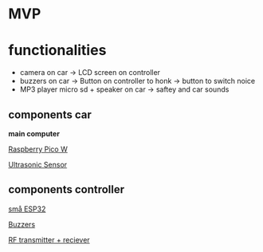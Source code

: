 # MVP
# functionalities
- camera on car -> LCD screen on controller
- buzzers on car -> Button on controller to honk -> button to switch noice
- MP3 player micro sd + speaker on car -> saftey and car sounds
## components car
**main computer** 

[Raspberry Pico W](https://www.electrokit.com/raspberry-pi-pico-w)

[Ultrasonic Sensor](https://www.temu.com/se-en/2-6pcs-hc-sr04p--module-distance-sensor-supports-3-5-5v--handmade-diy-arduino-and-robotics-g-601099948665808.html?_oak_mp_inf=ENDXqOen1ogBGiAxMjQxMzMwNDg1N2U0MTUzOTcxN2ViNjk0YmJmODVhZSDmiIXt5TI%3D&top_gallery_url=https%3A%2F%2Fimg.kwcdn.com%2Fproduct%2Ffancy%2F3888f076-89c6-48fb-bfc8-330f2a5dd5dc.jpg&spec_gallery_id=601099948665808&refer_page_sn=10009&refer_source=0&freesia_scene=2&_oak_freesia_scene=2&_oak_rec_ext_1=Mjc5Nw&_oak_gallery_order=1576806353%2C1738414256%2C53601402%2C1501368188%2C473186167&search_key=arduino%20bluetooth&refer_page_el_sn=200049&refer_page_name=search_result&refer_page_id=10009_1745326584806_1q7gd8ohxl&_x_sessn_id=728xyc0bzm&is_back=1)

## components controller 

[små ESP32](https://www.temu.com/se-en/3pcs-esp32-c3-development-board-esp32--development-board-esp32-development-board-g-601100788293620.html?_oak_mp_inf=EPS%2F1%2Feq1ogBGiBjN2E1Nzc4NjM0ODk0ZWU2ODllOGMzMDE0NTJiMTA0MyCO5cjs5TI%3D&top_gallery_url=https%3A%2F%2Fimg.kwcdn.com%2Fproduct%2Ffancy%2Fc9877818-7dfc-4d0e-a68c-14eb0ff6e236.jpg&spec_gallery_id=8286439277&refer_page_sn=10009&refer_source=0&freesia_scene=2&_oak_freesia_scene=2&_oak_rec_ext_1=ODkwMQ&_oak_gallery_order=1003150235%2C1564091167%2C1889864456%2C702269384%2C1708254068&search_key=esp32&refer_page_el_sn=200049&_x_sessn_id=728xyc0bzm&refer_page_name=search_result&refer_page_id=10009_1745326584806_1q7gd8ohxl&is_back=1)

[Buzzers](https://www.temu.com/se-en/10pcs-20pcs-12085-passive-buzzer-12mm-with-42r--mini--buzzers-for-arduino-diy-electronic-projects-3v-12v-g-601099536164571.html?_oak_mp_inf=ENvNz6Km1ogBGiA3OGYwYjNhZjYwYTc0NmQ2YTg1ZTI5ZTljZmZhNTI3MiCwprjs5TI%3D&top_gallery_url=https%3A%2F%2Fimg.kwcdn.com%2Fproduct%2Fopen%2F2023-12-01%2F1701400604914-2ab763b9678140459ed0d0723aa2ae97-goods.jpeg&spec_gallery_id=4063361493&refer_page_sn=10009&refer_source=0&freesia_scene=2&_oak_freesia_scene=2&_oak_rec_ext_1=MTY3MA&_oak_gallery_order=1680982856%2C1830067749%2C1178995882%2C1452031739%2C1926111199&search_key=buzzer&refer_page_el_sn=200049&refer_page_name=search_result&refer_page_id=10009_1745326296622_qcjgue8ml6&_x_sessn_id=728xyc0bzm)

[RF transmitter + reciever](https://www.temu.com/se-en/1set-433mhz-rf-transmitter-and-receiver-module-kit-for-arduino-arm-mcu--g-601100149881165.html?_oak_mp_inf=EM3yoceo1ogBGiA5OTQ0NWUxZmIyMzk0YjFhYjY4ZTQwMjQ5Y2Y2YzdjZSDl0oDs5TI%3D&top_gallery_url=https%3A%2F%2Fimg.kwcdn.com%2Fproduct%2Ffancy%2F0cb1a497-22ee-40c6-8797-0456c4f9ae61.jpg&spec_gallery_id=601100149881165&refer_page_sn=10009&refer_source=0&freesia_scene=2&_oak_freesia_scene=2&_oak_rec_ext_1=MTk4MA&_oak_gallery_order=90273639%2C1934513311%2C1138153555%2C2061327865%2C1960921044&search_key=rf%20module&refer_page_el_sn=200049&refer_page_name=search_result&refer_page_id=10009_1745324245458_llxrqyvc69&_x_sessn_id=728xyc0bzm)

